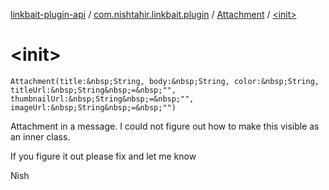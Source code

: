 [linkbait-plugin-api](../../index.md) / [com.nishtahir.linkbait.plugin](../index.md) / [Attachment](index.md) / [&lt;init&gt;](.)


# &lt;init&gt;

`Attachment(title:&nbsp;String, body:&nbsp;String, color:&nbsp;String, titleUrl:&nbsp;String&nbsp;=&nbsp;"", thumbnailUrl:&nbsp;String&nbsp;=&nbsp;"", imageUrl:&nbsp;String&nbsp;=&nbsp;"")`

Attachment in a message.
I could not figure out how to make this
visible as an inner class.


If you figure it out please fix and let me know


Nish






